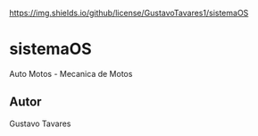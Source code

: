 https://img.shields.io/github/license/GustavoTavares1/sistemaOS
# sistemaOS
Auto Motos - Mecanica de Motos 
## Autor
Gustavo Tavares
